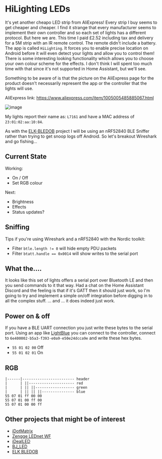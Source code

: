 # HiLighting LEDs

It's yet another cheapo LED strip from AliExpress!  Every strip I buy seems to get cheaper and cheaper.  I find it strange that every manufacturer seems to implement their own controller and so each set of lights has a different protocol.  But here we are.
This time I paid £2.52 including tax and delivery for a 5M strip with an IR remote control.  The remote didn't include a battery.  The app is called `HiLighting`.  It forces you to enable precise location on Android before it will even detect your lights and allow you to control them!  There is some interesting looking functionality which allows you to choose your own colour scheme for the effects.  I don't think I will spent too much time with that since it's not supported in Home Assistant, but we'll see.

Something to be aware of is that the picture on the AliExpress page for the product doesn't necessarily represent the app or the controller that the lights will use.

AliExpress link:  https://www.aliexpress.com/item/1005005485885067.html

![image](https://github.com/8none1/hilighting_homeassistant/assets/6552931/317cab8a-c576-4db9-8aa8-8744dd775748)

My lights report their name as: `L7161` and have a MAC address of `23:01:02:aa:10:84`.

As with the [ELK-BLEDOB](https://github.com/8none1/elk-bledob) project I will be using an nRF52840 BLE Sniffer rather than trying to get snoop logs off Android.
So let's breakout Wireshark and go fishing...

## Current State

Working:

- On / Off
- Set RGB colour

Next:

- Brightness
- Effects
- Status updates?

## Sniffing

Tips if you're using Wireshark and a nRF52840 with the Nordic toolkit:

- Filter `btle.length != 0` will hide empty PDU packets
- Filter `btatt.handle == 0x0014` will show writes to the serial port

## What the....

It looks like this set of lights offers a serial port over Bluetooth LE and then you send commands to it that way.
Had a chat on the Home Assistant Discord and the feeling is that if it's GATT then it should just work, so I'm going to try and implement a simple on/off integration before digging in to all the complex stuff.
... and ...  it does indeed just work.

## Power on & off

If you have a BLE UART connection you just write these bytes to the serial port.  Using an app like [LightBlue](https://punchthrough.com/lightblue/) you can connect to the controller, connect to `6e400002-b5a3-f393-e0a9-e50e24dcca9e` and write these hex bytes.

- `55 01 02 00` Off
- `55 01 02 01` On

## RGB

```
|------|------------------------ header
|      | ||--------------------- red
|      | || ||------------------ green
|      | || || ||--------------- blue
55 07 01 ff 00 00
55 07 01 00 ff 00
55 07 01 00 00 ff
```


## Other projects that might be of interest

- [iDotMatrix](https://github.com/8none1/idotmatrix)
- [Zengge LEDnet WF](https://github.com/8none1/zengge_lednetwf)
- [iDealLED](https://github.com/8none1/idealLED)
- [BJ_LED](https://github.com/8none1/bj_led)
- [ELK BLEDOB](https://github.com/8none1/elk-bledob)
